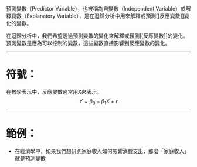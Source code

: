 預測變數（Predictor Variable），也被稱為自變數（Independent Variable）或解釋變數（Explanatory Variable），是在迴歸分析中用來解釋或預測[[反應變數]]變化的變數。

在迴歸分析中，我們希望透過預測變數的變化來解釋或預測[[反應變數]]的變化。預測變數是應為可以控制的變數，這些變數直接影響到反應變數的變化。
- - -
# 符號：
在數學表示中，反應變數通常用$X$來表示。
$$
Y=\beta_0+\beta_1X+\epsilon
$$
- - -
# 範例：
- 在經濟學中，如果我們想研究家庭收入如何影響消費支出，那麼「家庭收入」就是預測變數